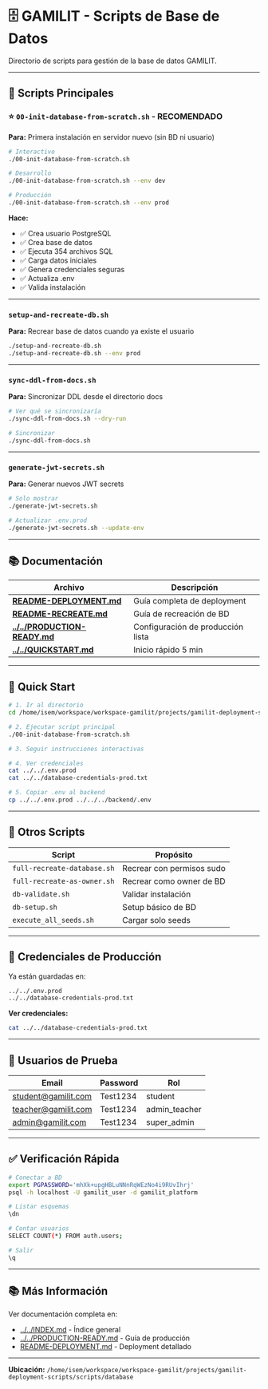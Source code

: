 # 🗄️ GAMILIT - Scripts de Base de Datos

Directorio de scripts para gestión de la base de datos GAMILIT.

---

## 🎯 Scripts Principales

### ⭐ `00-init-database-from-scratch.sh` - RECOMENDADO

**Para:** Primera instalación en servidor nuevo (sin BD ni usuario)

```bash
# Interactivo
./00-init-database-from-scratch.sh

# Desarrollo
./00-init-database-from-scratch.sh --env dev

# Producción
./00-init-database-from-scratch.sh --env prod
```

**Hace:**
- ✅ Crea usuario PostgreSQL
- ✅ Crea base de datos
- ✅ Ejecuta 354 archivos SQL
- ✅ Carga datos iniciales
- ✅ Genera credenciales seguras
- ✅ Actualiza .env
- ✅ Valida instalación

---

### `setup-and-recreate-db.sh`

**Para:** Recrear base de datos cuando ya existe el usuario

```bash
./setup-and-recreate-db.sh
./setup-and-recreate-db.sh --env prod
```

---

### `sync-ddl-from-docs.sh`

**Para:** Sincronizar DDL desde el directorio docs

```bash
# Ver qué se sincronizaría
./sync-ddl-from-docs.sh --dry-run

# Sincronizar
./sync-ddl-from-docs.sh
```

---

### `generate-jwt-secrets.sh`

**Para:** Generar nuevos JWT secrets

```bash
# Solo mostrar
./generate-jwt-secrets.sh

# Actualizar .env.prod
./generate-jwt-secrets.sh --update-env
```

---

## 📚 Documentación

| Archivo | Descripción |
|---------|-------------|
| **[README-DEPLOYMENT.md](README-DEPLOYMENT.md)** | Guía completa de deployment |
| **[README-RECREATE.md](README-RECREATE.md)** | Guía de recreación de BD |
| **[../../PRODUCTION-READY.md](../../PRODUCTION-READY.md)** | Configuración de producción lista |
| **[../../QUICKSTART.md](../../QUICKSTART.md)** | Inicio rápido 5 min |

---

## 🚀 Quick Start

```bash
# 1. Ir al directorio
cd /home/isem/workspace/workspace-gamilit/projects/gamilit-deployment-scripts/scripts/database

# 2. Ejecutar script principal
./00-init-database-from-scratch.sh

# 3. Seguir instrucciones interactivas

# 4. Ver credenciales
cat ../../.env.prod
cat ../../database-credentials-prod.txt

# 5. Copiar .env al backend
cp ../../.env.prod ../../../backend/.env
```

---

## 🔧 Otros Scripts

| Script | Propósito |
|--------|-----------|
| `full-recreate-database.sh` | Recrear con permisos sudo |
| `full-recreate-as-owner.sh` | Recrear como owner de BD |
| `db-validate.sh` | Validar instalación |
| `db-setup.sh` | Setup básico de BD |
| `execute_all_seeds.sh` | Cargar solo seeds |

---

## 📝 Credenciales de Producción

Ya están guardadas en:

```bash
../../.env.prod
../../database-credentials-prod.txt
```

**Ver credenciales:**
```bash
cat ../../database-credentials-prod.txt
```

---

## 🔐 Usuarios de Prueba

| Email | Password | Rol |
|-------|----------|-----|
| student@gamilit.com | Test1234 | student |
| teacher@gamilit.com | Test1234 | admin_teacher |
| admin@gamilit.com | Test1234 | super_admin |

---

## ✅ Verificación Rápida

```bash
# Conectar a BD
export PGPASSWORD='mhXk+upgHBLuNNnRqWEzNo4i9RUvIhrj'
psql -h localhost -U gamilit_user -d gamilit_platform

# Listar esquemas
\dn

# Contar usuarios
SELECT COUNT(*) FROM auth.users;

# Salir
\q
```

---

## 📚 Más Información

Ver documentación completa en:
- [../../INDEX.md](../../INDEX.md) - Índice general
- [../../PRODUCTION-READY.md](../../PRODUCTION-READY.md) - Guía de producción
- [README-DEPLOYMENT.md](README-DEPLOYMENT.md) - Deployment detallado

---

**Ubicación:** `/home/isem/workspace/workspace-gamilit/projects/gamilit-deployment-scripts/scripts/database`
